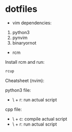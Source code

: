 # dotfiles

* vim dependencies:

1. python3
2. pynvim
3. binaryornot
* rcm

Install rcm and run:
```bash
rcup
```

Cheatsheet (nvim):

python3 file:
* \ + r: run actual script

cpp file:
* \ + c: compile actual script
* \ + r: run actual script
